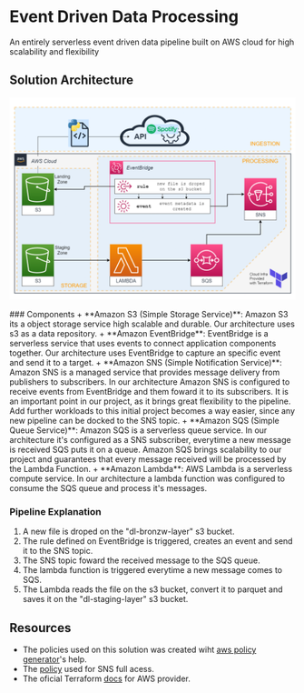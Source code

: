 # Event Driven Data Processing
An entirely serverless event driven data pipeline built on AWS cloud for high scalability and flexibility

## Solution Architecture
<p align="left">
  <img src="https://raw.githubusercontent.com/gabriel-barata/images/master/event-driven-data-pipeline/diagram.drawio.png" alt="Texto Alternativo" width="720">
</p>
### Components
+ **Amazon S3 (Simple Storage Service)**: Amazon S3 its a object storage service high scalable and durable. Our architecture uses s3 as a data repository.
+ **Amazon EventBridge**: EventBridge is a serverless service that uses events to connect application components together. Our architecture uses EventBridge to capture an specific event and send it to a target.
+ **Amazon SNS (Simple Notification Service)**: Amazon SNS is a managed service that provides message delivery from publishers to subscribers. In our architecture Amazon SNS is configured to receive events from EventBridge and them foward it to its subscribers. It is an important point in our project, as it brings great flexibility to the pipeline. Add further workloads to this initial project becomes a way easier, since any new pipeline can be docked to the SNS topic.
+ **Amazon SQS (Simple Queue Service)**: Amazon SQS is a serverless queue service. In our architecture it's configured as a SNS subscriber, everytime a new message is received SQS puts it on a queue. Amazon SQS brings scalability to our project and guarantees that every message received will be processed by the Lambda Function.
+ **Amazon Lambda**: AWS Lambda is a serverless compute service. In our architecture a lambda function was configured to consume the SQS queue and process it's messages.

### Pipeline Explanation
1. A new file is droped on the "dl-bronzw-layer" s3 bucket.
2. The rule defined on EventBridge is triggered, creates an event and send it to the SNS topic.
3. The SNS topic foward the received message to the SQS queue.
4. The lambda function is triggered everytime a new message comes to SQS.
5. The Lambda reads the file on the s3 bucket, convert it to parquet and saves it on the "dl-staging-layer" s3 bucket.

## Resources

+ The policies used on this solution was created wiht [aws policy generator](https://awspolicygen.s3.amazonaws.com/policygen.html)'s help.
+ The [policy](https://docs.aws.amazon.com/pt_br/aws-managed-policy/latest/reference/AmazonSNSFullAccess.html) used for SNS full acess.
+ The oficial Terraform [docs](https://registry.terraform.io/providers/hashicorp/aws/latest/docs) for AWS provider.
